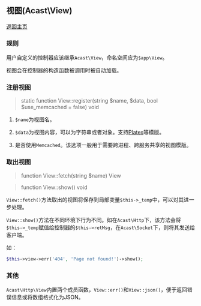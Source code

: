 ## 视图(Acast\\View)

[返回主页](../Readme.md)

### 规则

用户自定义的控制器应该继承`Acast\View`，命名空间应为`$app\View`。

视图会在控制器的构造函数被调用时被自动加载。

### 注册视图

> static function View::register(string \$name, \$data, bool \$use_memcached = false) void

1. `$name`为视图名。

2. `$data`为视图内容，可以为字符串或者对象。支持[Plates](http://platesphp.com/)等模版。

3. 是否使用`Memcached`。该选项一般用于需要跨进程、跨服务共享的视图模版。

### 取出视图

> function View::fetch(string \$name) View

> function View::show() void

`View::fetch()`方法取出的视图将保存到局部变量`$this->_temp`中，可以对其进一步处理。

`View::show()`方法在不同环境下行为不同。如在`Acast\Http`下，该方法会将`$this->_temp`赋值给控制器的`$this->retMsg`，在`Acast\Socket`下，则将其发送给客户端。

如：

```php
$this->view->err('404', 'Page not found!')->show();
```

### 其他

`Acast\Http\View`内置两个成员函数，`View::err()`和`View::json()`，便于返回错误信息或将数组格式化为JSON。